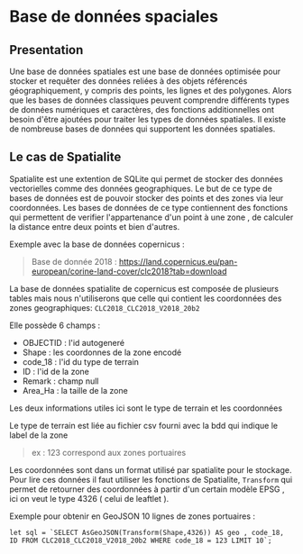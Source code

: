 # Base de données spaciales

## Presentation

Une base de données spatiales est une base de données optimisée pour stocker et requêter des données reliées à des objets référencés géographiquement, y compris des points, les lignes et des polygones. Alors que les bases de données classiques peuvent comprendre différents types de données numériques et caractères, des fonctions additionnelles ont besoin d'être ajoutées pour traiter les types de données spatiales.
Il existe de nombreuse bases de données qui supportent les données spatiales.


## Le cas de Spatialite

Spatialite est une extention de SQLite qui permet de stocker des données vectorielles comme des données geographiques. Le but de ce type de bases de données est de pouvoir stocker des points et des zones via leur coordonnées. 
Les bases de données de ce type contiennent des fonctions qui permettent de verifier l'appartenance d'un point à une zone , de calculer la distance entre deux points et bien d'autres.

Exemple avec la base de données copernicus :
> Base de donnée 2018 : https://land.copernicus.eu/pan-european/corine-land-cover/clc2018?tab=download


La base de données spatialite de copernicus est composée de plusieurs tables mais nous n'utiliserons que celle qui contient les coordonnées des zones geographiques: `CLC2018_CLC2018_V2018_20b2`

Elle possède 6 champs :

* OBJECTID : l'id autogeneré
* Shape : les coordonnes de la zone encodé
* code_18 : l'id du type de terrain
* ID : l'id de la zone
* Remark : champ null
* Area_Ha : la taille de la zone


Les deux informations utiles ici sont le type de terrain et les coordonnées

Le type de terrain est liée au fichier csv fourni avec la bdd qui indique le label de la zone
> ex : 123 correspond  aux zones portuaires



Les coordonnées sont dans un format utilisé par spatialite pour le stockage. 
Pour lire ces données il faut utiliser les fonctions de Spatialite, `Transform` qui permet de retourner des coordonnées à partir d'un certain modèle EPSG , ici on veut le type 4326 ( celui de leaftlet ).


Exemple pour obtenir en GeoJSON 10 lignes de zones portuaires :
```sql=
let sql = `SELECT AsGeoJSON(Transform(Shape,4326)) AS geo , code_18, ID FROM CLC2018_CLC2018_V2018_20b2 WHERE code_18 = 123 LIMIT 10`;
```


